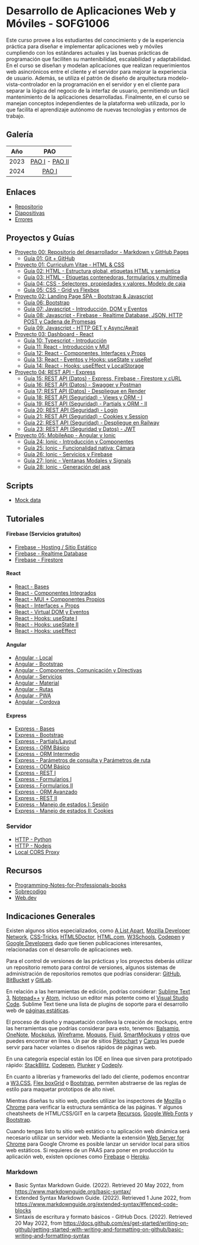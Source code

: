 # Desarrollo de Aplicaciones Web y Móviles - SOFG1006

Este curso provee a los estudiantes del conocimiento y de la experiencia práctica para diseñar e implementar aplicaciones web y móviles cumpliendo con los estándares actuales y las buenas prácticas de programación que faciliten su mantenibilidad, escalabilidad y adaptabilidad. En el curso se diseñan y modelan aplicaciones que realizan requerimientos web asincrónicos entre el cliente y el servidor para mejorar la experiencia de usuario. Además, se utiliza el patrón de diseño de arquitectura modelo-vista-controlador en la programación en el servidor y en el cliente para separar la lógica del negocio de la interfaz de usuario, permitiendo un fácil mantenimiento de la aplicaciones desarrolladas. Finalmente, en el curso se manejan conceptos independientes de la plataforma web utilizada, por lo que facilita el aprendizaje autónomo de nuevas tecnologías y entornos de trabajo.

## Galería

|   Año   |   PAO   |
| :-----: | :-----: |
|   2023  | [PAO I](galeria/2023/i) - [PAO II](galeria/2023/ii) |
|   2024  | [PAO I](galeria/2024/i)  |

## Enlaces

* [Repositorio](https://github.com/DAWFIEC/DAWM)
* [Diapositivas](https://espolec-my.sharepoint.com/:f:/g/personal/aavendan_espol_edu_ec/ErXieD191LpMimWk129PcmcBcjKXdMxXe3ECZ2PedWPKJA?e=RGgzOc)
* [Errores](paginas/errores.md)

## Proyectos y Guías

* [Proyecto 00: Repositorio del desarrollador - Markdown y GitHub Pages](proyectos/2024/proyecto00)
  * [Guía 01: Git + GitHub](guias/2024/guia01)
* [Proyecto 01: Curriculum Vitae - HTML & CSS](proyectos/2024/proyecto01)
  * [Guía 02: HTML - Estructura global, etiquetas HTML y semántica](guias/2024/guia02)
  * [Guía 03: HTML - Etiquetas contenedoras, formularios y multimedia](guias/2024/guia03)
  * [Guía 04: CSS - Selectores, propiedades y valores. Modelo de caja](guias/2024/guia04)
  * [Guía 05: CSS - Grid vs Flexbox](guias/2024/guia05)
* [Proyecto 02: Landing Page SPA - Bootstrap & Javascript](proyectos/2024/proyecto02)
  * [Guía 06: Bootstrap](guias/2024/guia06)
  * [Guía 07: Javascript - Introducción, DOM y Eventos](guias/2024/guia07)
  * [Guía 08: Javascript - Firebase - Realtime Database, JSON, HTTP POST y Cadena de Promesas](guias/2024/guia08)
  * [Guía 09: Javascript - HTTP GET y Async/Await](guias/2024/guia09)
* [Proyecto 03: Dashboard - React](proyectos/2024/proyecto03)
  * [Guía 10: Typescript - Introducción](guias/2024/guia10)
  * [Guía 11: React - Introducción y MUI](guias/2024/guia11)
  * [Guía 12: React - Componentes, Interfaces y Props](guias/2024/guia12)
  * [Guía 13: React - Eventos y Hooks: useState y useRef](guias/2024/guia13)
  * [Guía 14: React - Hooks: useEffect y LocalStorage](guias/2024/guia14)
* [Proyecto 04: REST API - Express](proyectos/2024/proyecto04)
  * [Guía 15: REST API (Datos) - Express, Firebase - Firestore y cURL](guias/2024/guia15)
  * [Guía 16: REST API (Datos) - Swagger y Postman](guias/2024/guia16)
  * [Guía 17: REST API (Datos) - Despliegue en Render](guias/2024/guia17)
  * [Guía 18: REST API (Seguridad) - Views y ORM - I](guias/2024/guia18)
  * [Guía 19: REST API (Seguridad) - Partials y ORM - II](guias/2024/guia19)
  * [Guía 20: REST API (Seguridad) - Login](guias/2024/guia20)
  * [Guía 21: REST API (Seguridad) - Cookies y Session](guias/2024/guia21)
  * [Guía 22: REST API (Seguridad) - Despliegue en Railway](guias/2024/guia22)
  * [Guía 23: REST API (Seguridad y Datos) - JWT](guias/2024/guia23)
* [Proyecto 05: MobileApp - Angular y Ionic](proyectos/2024/proyecto05)
  * [Guía 24: Ionic - Introducción y Componentes](guias/2024/guia24)
  * [Guía 25: Ionic - Funcionalidad nativa: Cámara](guias/2024/guia25)
  * [Guía 26: Ionic - Servicios y Firebase](guias/2024/guia26)
  * [Guía 27: Ionic - Ventanas Modales y Signals](guias/2024/guia27)
  * [Guía 28: Ionic - Generación del apk](guias/2024/guia28)
  
## Scripts

* [Mock data](tutoriales/mock_data.md)

## Tutoriales

#### Firebase (Servicios gratuitos)

* [Firebase - Hosting / Sitio Estático](tutoriales/firebase_hosting_estatico.md)
* [Firebase - Realtime Database](tutoriales/firebase_realtime_database.md)
* [Firebase - Firestore](tutoriales/firebase_firestore.md)

#### React

* [React - Bases](tutoriales/react_bases.md)
* [React - Componentes Integrados](tutoriales/react_componentes_integrados.md)
* [React - MUI + Componentes Propios](tutoriales/react_mui_componentes_propios.md)
* [React - Interfaces + Props](tutoriales/react_props.md)
* [React - Virtual DOM y Eventos](tutoriales/react_eventos.md)
* [React - Hooks: useState I](tutoriales/react_hooks_usestate1.md)
* [React - Hooks: useState II](tutoriales/react_hooks_usestate2.md)
* [React - Hooks: useEffect](tutoriales/react_hooks_useeffect.md)

#### Angular

* [Angular - Local](tutoriales/angular_local.md)
* [Angular - Bootstrap](tutoriales/angular_bootstrap.md)
* [Angular - Componentes, Comunicación y Directivas](tutoriales/angular_bases.md)
* [Angular - Servicios](tutoriales/angular_servicios.md)
* [Angular - Material](tutoriales/angular_material.md)
* [Angular - Rutas](tutoriales/angular_rutas.md)
* [Angular - PWA](tutoriales/angular_pwa.md)
* [Angular - Cordova](tutoriales/angular_cordova.md)

#### Express

* [Express - Bases](tutoriales/express_bases.md)
* [Express - Bootstrap](tutoriales/express_bootstrap.md)
* [Express - Partials/Layout](tutoriales/express_partials.md)
* [Express - ORM Básico](tutoriales/express_ormbasico.md)
* [Express - ORM Intermedio](tutoriales/express_ormintermedio.md)
* [Express - Parámetros de consulta y Parámetros de ruta](tutoriales/express_pcpr.md)
* [Express - ODM Básico](tutoriales/express_odmbasico.md)
* [Express - REST I](tutoriales/express_rest.md)
* [Express - Formularios I](tutoriales/express_forms1.md)
* [Express - Formularios II](tutoriales/express_forms2.md)
* [Express - ORM Avanzado](tutoriales/express_ormavanzado.md)
* [Express - REST II](tutoriales/express_rest2.md)
* [Express - Manejo de estados I: Sesión](tutoriales/express_estados1.md)
* [Express - Manejo de estados II: Cookies](tutoriales/express_estados1.md)

### Servidor

* [HTTP - Python](tutoriales/python.md)
* [HTTP - Nodejs](tutoriales/nodejs.md)
* [Local CORS Proxy](tutoriales/lcp.md)

## Recursos

* [Programming-Notes-for-Professionals-books](https://github.com/bao-vn/Programming-Notes-for-Professionals-books/tree/master/GoalKicker)
* [Sobrecodigo](https://www.instagram.com/sobrecodigo/)
* [Web.dev](https://web.dev/)

## Indicaciones Generales

Existen algunos sitios especializados, como [A List Apart](https://alistapart.com/), [Mozilla Developer Network](https://developer.mozilla.org/es/), [CSS-Tricks](https://css-tricks.com/), [HTML5Doctor](http://html5doctor.com/), [HTML.com](https://html.com/), [W3Schools](https://www.w3schools.com/tags/default.asp), [Codepen](https://codepen.io/) y [Google Developers](https://developers.google.com/web/?hl=es) dado que tienen publicaciones interesantes, relacionadas con el desarrollo de aplicaciones web. 

Para el control de versiones de las prácticas y los proyectos deberás utilizar un repositorio remoto para control de versiones, algunos sistemas de administración de repositorios remotos que podrías considerar: [GitHub](https://github.com/), [BitBucket](https://bitbucket.org/product) y [GitLab](https://about.gitlab.com/).

En relación a las herramientas de edición, podrías considerar: [Sublime Text 3](https://www.sublimetext.com/3), [Notepad++](https://notepad-plus-plus.org/download/v7.5.8.html) y [Atom](https://www.rollapp.com/app/atom), incluso un editor más potente como el [Visual Studio Code](https://code.visualstudio.com/?wt.mc_id=DX_841432). Sublime Text tiene una lista de plugins de soporte para el desarrollo web de [páginas estáticas](https://tutorialzine.com/2016/10/15-awesome-sublime-text-plugins-for-web-development).

El proceso de diseño y maquetación conlleva la creación de mockups, entre las herramientas que podrías considerar para esto, tenemos: [Balsamiq](https://balsamiq.com/), [OneNote](https://support.office.com/en-us/article/use-wireframe-templates-to-design-websites-and-mobile-apps-2d54dc55-f5c4-49a2-85da-d649eb7fc281), [Mockplus](https://www.mockplus.com/?r=trista), [Wireframe](https://wireframe.cc/), [Moqups](https://moqups.com/), [Fluid](https://www.fluidui.com/), [SmartMockups](https://smartmockups.com/) y [otros](https://www.mockplus.com/blog/post/website-mockup) que puedes encontrar en línea. Un par de sitios [Piktochart](https://piktochart.com/) y [Canva](https://www.canva.com/) les puede servir para hacer volantes o diseños rápidos de páginas web.

En una categoría especial están los IDE en línea que sirven para prototipado rápido: [StackBlitz](https://stackblitz.com/), [Codepen](https://codepen.io/), [Plunker](http://plnkr.co/) y [Codeply](https://www.codeply.com/).

En cuanto a librerías y frameworks del lado del cliente, podemos encontrar a [W3.CSS](https://www.w3schools.com/w3css/default.asp), [Flex boxGrid](http://flexboxgrid.com/) o [Bootstrap](https://getbootstrap.com/), permiten abstraerse de las reglas de estilo para maquetar prototipos de alto nivel.

Mientras diseñas tu sitio web, puedes utilizar los inspectores de [Mozilla](https://developer.mozilla.org/es/docs/Tools/Page_Inspector) o [Chrome](https://developers.google.com/web/tools/chrome-devtools/?utm_source=dcc&utm_medium=redirect&utm_campaign=2018Q2) para verificar la estructura semántica de las páginas. Y algunos cheatsheets de HTML/CSS/GIT en la carpeta <a href="/cheatsheets">Recursos</a>, [Google Web Fonts](https://devhints.io/google-webfonts) y [Bootstrap](https://hackerthemes.com/bootstrap-cheatsheet/).

Cuando tengas listo tu sitio web estático o tu aplicación web dinámica será necesario utilizar un servidor web. Mediante la extensión [Web Server for Chrome](https://chrome.google.com/webstore/detail/web-server-for-chrome/ofhbbkphhbklhfoeikjpcbhemlocgigb?hl=en) para Google Chrome es posible lanzar un servidor local para sitios web estáticos. Si requieres de un PAAS para poner en producción tu aplicación web, existen opciones como [Firebase](https://firebase.google.com/docs/hosting/quickstart?authuser=1) o [Heroku](https://www.heroku.com/).

### Markdown

* Basic Syntax Markdown Guide. (2022). Retrieved 20 May 2022, from https://www.markdownguide.org/basic-syntax/
* Extended Syntax Markdown Guide. (2022). Retrieved 1 June 2022, from https://www.markdownguide.org/extended-syntax/#fenced-code-blocks
* Sintaxis de escritura y formato básicos - GitHub Docs. (2022). Retrieved 20 May 2022, from https://docs.github.com/es/get-started/writing-on-github/getting-started-with-writing-and-formatting-on-github/basic-writing-and-formatting-syntax
